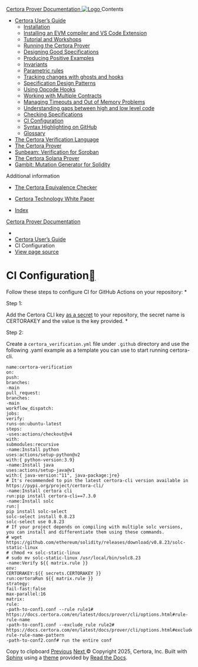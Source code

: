 [ Certora Prover Documentation ![Logo](https://docs.certora.com/en/latest/_static/Certora_Logo_Black.svg) ](https://docs.certora.com/en/latest/index.html)
Contents
  * [Certora User’s Guide](https://docs.certora.com/en/latest/docs/user-guide/index.html)
    * [Installation](https://docs.certora.com/en/latest/docs/user-guide/install.html)
    * [Installing an EVM compiler and VS Code Extension](https://docs.certora.com/en/latest/docs/user-guide/install_evm_compiler.html)
    * [Tutorial and Workshops](https://docs.certora.com/en/latest/docs/user-guide/tutorials.html)
    * [Running the Certora Prover](https://docs.certora.com/en/latest/docs/user-guide/running.html)
    * [Designing Good Specifications](https://docs.certora.com/en/latest/docs/user-guide/properties/index.html)
    * [Producing Positive Examples](https://docs.certora.com/en/latest/docs/user-guide/satisfy.html)
    * [Invariants](https://docs.certora.com/en/latest/docs/user-guide/invariants.html)
    * [Parametric rules](https://docs.certora.com/en/latest/docs/user-guide/parametric.html)
    * [Tracking changes with ghosts and hooks](https://docs.certora.com/en/latest/docs/user-guide/ghosts.html)
    * [Specification Design Patterns](https://docs.certora.com/en/latest/docs/user-guide/patterns/index.html)
    * [Using Opcode Hooks](https://docs.certora.com/en/latest/docs/user-guide/opcodes.html)
    * [Working with Multiple Contracts](https://docs.certora.com/en/latest/docs/user-guide/multicontract/index.html)
    * [Managing Timeouts and Out of Memory Problems](https://docs.certora.com/en/latest/docs/user-guide/out-of-resources/index.html)
    * [Understanding gaps between high and low level code](https://docs.certora.com/en/latest/docs/user-guide/gaps.html)
    * [Checking Specifications](https://docs.certora.com/en/latest/docs/user-guide/checking.html)
    * [CI Configuration](https://docs.certora.com/en/latest/docs/user-guide/ci.html)
    * [Syntax Highlighting on GitHub](https://docs.certora.com/en/latest/docs/user-guide/github_highlighting.html)
    * [Glossary](https://docs.certora.com/en/latest/docs/user-guide/glossary.html)
  * [The Certora Verification Language](https://docs.certora.com/en/latest/docs/cvl/index.html)
  * [The Certora Prover](https://docs.certora.com/en/latest/docs/prover/index.html)
  * [Sunbeam: Verification for Soroban](https://docs.certora.com/en/latest/docs/sunbeam/index.html)
  * [The Certora Solana Prover](https://docs.certora.com/en/latest/docs/solana/index.html)
  * [Gambit: Mutation Generator for Solidity](https://docs.certora.com/en/latest/docs/gambit/index.html)


Additional information
  * [The Certora Equivalence Checker](https://docs.certora.com/en/latest/docs/equiv-check/index.html)
  * [Certora Technology White Paper](https://docs.certora.com/en/latest/docs/whitepaper/index.html)


  * [Index](https://docs.certora.com/en/latest/genindex.html)


[Certora Prover Documentation](https://docs.certora.com/en/latest/index.html)
  * [](https://docs.certora.com/en/latest/index.html)
  * [Certora User’s Guide](https://docs.certora.com/en/latest/docs/user-guide/index.html)
  * CI Configuration
  * [ View page source](https://docs.certora.com/en/latest/_sources/docs/user-guide/ci.rst.txt)


# CI Configuration[](https://docs.certora.com/en/latest/docs/user-guide/ci.html#ci-configuration "Link to this heading")
Follow these steps to configure CI for GitHub Actions on your repository:
  * 

Step 1:
    
Add the Certora CLI key [as a secret](https://docs.github.com/en/actions/security-guides/using-secrets-in-github-actions#creating-secrets-for-a-repository) to your repository, the secret name is CERTORAKEY and the value is the key provided.
  * 

Step 2:
    
Create a `certora_verification.yml` file under `.github` directory and use the following .yaml example as a template you can use to start running certora-cli.


```
name:certora-verification
on:
push:
branches:
-main
pull_request:
branches:
-main
workflow_dispatch:
jobs:
verify:
runs-on:ubuntu-latest
steps:
-uses:actions/checkout@v4
with:
submodules:recursive
-name:Install python
uses:actions/setup-python@v2
with:{ python-version:3.9}
-name:Install java
uses:actions/setup-java@v1
with:{ java-version:"11", java-package:jre}
# It's recommended to pin the latest certora-cli version available in https://pypi.org/project/certora-cli/
-name:Install certora cli
run:pip install certora-cli==7.3.0
-name:Install solc
run:|
pip install solc-select
solc-select install 0.8.23
solc-select use 0.8.23
# If your project depends on compiling with multiple solc versions, you can install and differentiate them using these commands.
# wget https://github.com/ethereum/solidity/releases/download/v0.8.23/solc-static-linux
# chmod +x solc-static-linux
# sudo mv solc-static-linux /usr/local/bin/solc8.23
-name:Verify ${{ matrix.rule }}
env:
CERTORAKEY:${{ secrets.CERTORAKEY }}
run:certoraRun ${{ matrix.rule }}
strategy:
fail-fast:false
max-parallel:16
matrix:
rule:
-path-to-conf1.conf --rule rule1# https://docs.certora.com/en/latest/docs/prover/cli/options.html#rule-rule-name
-path-to-conf1.conf --exclude_rule rule2# https://docs.certora.com/en/latest/docs/prover/cli/options.html#exclude-rule-rule-name-pattern
-path-to-conf2.conf# run the entire conf

```
Copy to clipboard
[ Previous](https://docs.certora.com/en/latest/docs/user-guide/checking.html "Checking Specifications") [Next ](https://docs.certora.com/en/latest/docs/user-guide/github_highlighting.html "Syntax Highlighting on GitHub")
© Copyright 2025, Certora, Inc.
Built with [Sphinx](https://www.sphinx-doc.org/) using a [theme](https://github.com/readthedocs/sphinx_rtd_theme) provided by [Read the Docs](https://readthedocs.org). 
